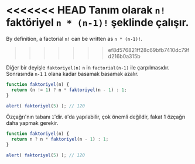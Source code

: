 <<<<<<< HEAD
Tanım olarak `n!` faktöriyel `n * (n-1)!` şeklinde çalışır.
=======
By definition, a factorial `n!` can be written as `n * (n-1)!`.
>>>>>>> ef8d576821ff28c69bfb7410dc79fd216b0a315b

Diğer bir deyişle `faktoriyel(n)` `n` in `factorial(n-1)` ile çarpılmasıdır. Sonrasında `n-1` `1` olana kadar basamak basamak azalır.

```js run
function faktoriyel(n) {
  return (n != 1) ? n * faktoriyel(n - 1) : 1;
}

alert( faktoriyel(5) ); // 120
```

Özçağrı'nın tabanı `1`'dir. `0`'da yapılabilir, çok önemli değildir, fakat 1 özçağrı daha yapmak gerekir.

```js run
function faktoriyel(n) {
  return n ? n * faktoriyel(n - 1) : 1;
}

alert( faktoriyel(5) ); // 120
```
